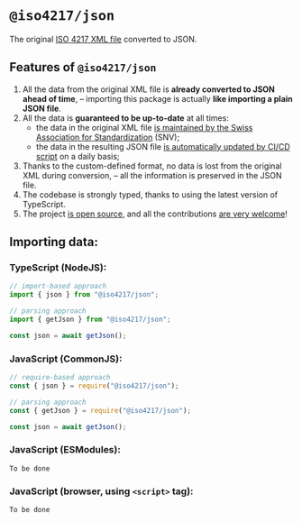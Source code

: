 # `@iso4217/json`

The original [ISO 4217 XML file][1] converted to JSON.

## Features of `@iso4217/json`
1. All the data from the original XML file is **already converted to JSON ahead of time**, – importing this package is actually **like importing a plain JSON file**.
1. All the data is **guaranteed to be up-to-date** at all times:
    - the data in the original XML file [is maintained by the Swiss Association for Standardization][2] (SNV);
    - the data in the resulting JSON file [is automatically updated by CI/CD script][3] on a daily basis;
1. Thanks to the custom-defined format, no data is lost from the original XML during conversion, – all the information is preserved in the JSON file.
1. The codebase is strongly typed, thanks to using the latest version of TypeScript.
1. The project [is open source][4], and all the contributions [are very welcome][5]!

## Importing data:

### TypeScript (NodeJS):

```ts
// import-based approach
import { json } from "@iso4217/json";
```

```ts
// parsing approach
import { getJson } from "@iso4217/json";

const json = await getJson();
```

### JavaScript (CommonJS):

```ts
// require-based approach
const { json } = require("@iso4217/json");
```

```ts
// parsing approach
const { getJson } = require("@iso4217/json");

const json = await getJson();
```

### JavaScript (ESModules):

```
To be done
```

### JavaScript (browser, using `<script>` tag):

```
To be done
```

  [1]: https://www.six-group.com/dam/download/financial-information/data-center/iso-currrency/amendments/lists/list_one.xml
  [2]: https://www.six-group.com/en/products-services/financial-information/data-standards.html#maintenance-agency
  [3]: TODO:
  [4]: https://github.com/parzh/iso4217
  [5]: https://github.com/parzh/iso4217/issues
